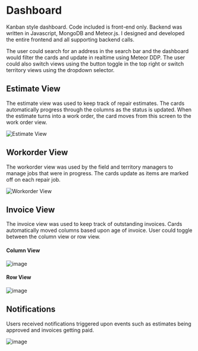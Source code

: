 # Dashboard

Kanban style dashboard.  Code included is front-end only.  Backend was written in Javascript, MongoDB and Meteor.js.  I designed and developed the entire frontend and all supporting backend calls.

The user could search for an address in the search bar and the dashboard would filter the cards and update in realtime using Meteor DDP.  The user could also switch views using the button toggle in the top right or switch territory views using the dropdown selector.

## Estimate View

The estimate view was used to keep track of repair estimates.  The cards automatically progress through the columns as the status is updated.  When the estimate turns into a work order, the card moves from this screen to the work order view.

![Estimate View](https://user-images.githubusercontent.com/6377577/77596909-b3af8200-6ed3-11ea-9746-dd2c3c4b1f9b.png)

## Workorder View

The workorder view was used by the field and territory managers to manage jobs that were in progress.  The cards update as items are marked off on each repair job.  

![Workorder View](https://user-images.githubusercontent.com/6377577/77597944-c5deef80-6ed6-11ea-9d8f-2d21d1002bcb.png)

## Invoice View

The invoice view was used to keep track of outstanding invoices.  Cards automatically moved columns based upon age of invoice.  User could toggle between the column view or row view.

#### Column View
![image](https://user-images.githubusercontent.com/6377577/77598017-0d657b80-6ed7-11ea-8ee8-feb8eb93da57.png)

#### Row View
![image](https://user-images.githubusercontent.com/6377577/77598516-6386ee80-6ed8-11ea-9e93-f43b0a8a677f.png)

## Notifications

Users received notifications triggered upon events such as estimates being approved and invoices getting paid.

![image](https://user-images.githubusercontent.com/6377577/77598816-338c1b00-6ed9-11ea-8a99-6f836a3de9b5.png)

